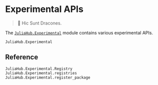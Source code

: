 # Experimental APIs

> 🐉 Hic Sunt Dracones.

The [`JuliaHub.Experimental`](@ref) module contains various experimental APIs.

```@docs
JuliaHub.Experimental
```

## Reference

```@docs
JuliaHub.Experimental.Registry
JuliaHub.Experimental.registries
JuliaHub.Experimental.register_package
```
